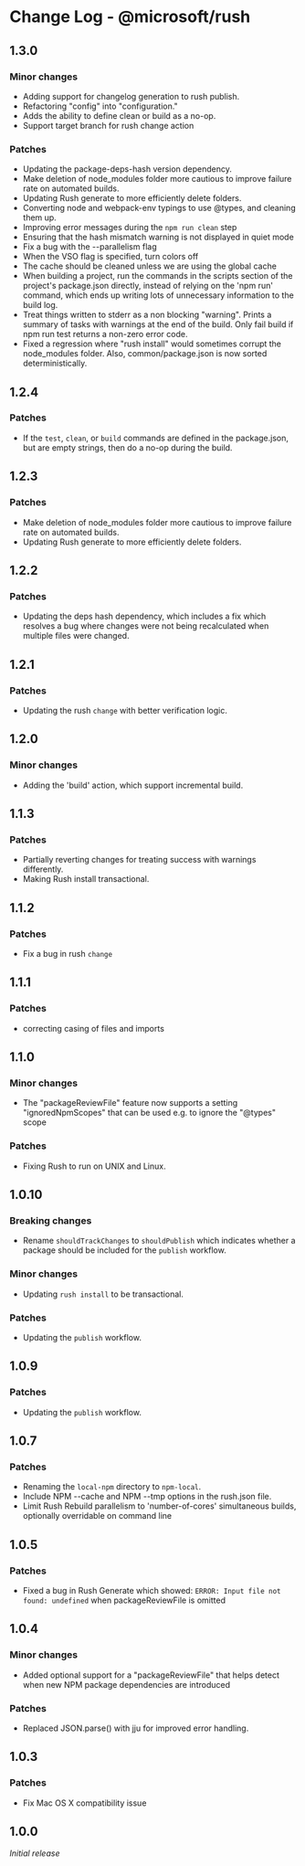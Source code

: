 # Change Log - @microsoft/rush

## 1.3.0

### Minor changes

- Adding support for changelog generation to rush publish.
- Refactoring "config" into "configuration."
- Adds the ability to define clean or build as a no-op.
- Support target branch for rush change action

### Patches

- Updating the package-deps-hash version dependency.
- Make deletion of node_modules folder more cautious to improve failure rate on automated builds.
- Updating Rush generate to more efficiently delete folders.
- Converting node and webpack-env typings to use @types, and cleaning them up.
- Improving error messages during the `npm run clean` step
- Ensuring that the hash mismatch warning is not displayed in quiet mode
- Fix a bug with the --parallelism flag
- When the VSO flag is specified, turn colors off
- The cache should be cleaned unless we are using the global cache
- When building a project, run the commands in the scripts section of the project's package.json directly, instead of relying on the 'npm run' command, which ends up writing lots of unnecessary information to the build log.
- Treat things written to stderr as a non blocking \"warning\". Prints a summary of tasks with warnings at the end of the build. Only fail build if npm run test returns a non-zero error code.
- Fixed a regression where "rush install" would sometimes corrupt the node_modules folder.  Also, common/package.json is now sorted deterministically.

## 1.2.4

### Patches

- If the `test`, `clean`, or `build` commands are defined in the package.json, but are empty strings, then do a no-op during the build.

## 1.2.3

### Patches

- Make deletion of node_modules folder more cautious to improve failure rate on automated builds.
- Updating Rush generate to more efficiently delete folders.

## 1.2.2

### Patches

- Updating the deps hash dependency, which includes a fix which resolves a bug where changes were not being recalculated when multiple files were changed.

## 1.2.1

### Patches

- Updating the rush `change` with better verification logic.

## 1.2.0

### Minor changes

- Adding the 'build' action, which support incremental build.

## 1.1.3

### Patches

- Partially reverting changes for treating success with warnings differently.
- Making Rush install transactional.

## 1.1.2

### Patches

- Fix a bug in rush `change`

## 1.1.1

### Patches

- correcting casing of files and imports

## 1.1.0

### Minor changes

- The "packageReviewFile" feature now supports a setting "ignoredNpmScopes" that can be used e.g. to ignore the "@types" scope

### Patches

- Fixing Rush to run on UNIX and Linux.

## 1.0.10

### Breaking changes

- Rename `shouldTrackChanges` to `shouldPublish` which indicates whether a package should be included for the `publish` workflow.

### Minor changes

- Updating `rush install` to be transactional.

### Patches

- Updating the `publish` workflow.

## 1.0.9

### Patches

- Updating the `publish` workflow.

## 1.0.7

### Patches

- Renaming the `local-npm` directory to `npm-local`.
- Include NPM --cache and NPM --tmp options in the rush.json file.
- Limit Rush Rebuild parallelism to 'number-of-cores' simultaneous builds, optionally overridable on command line

## 1.0.5

### Patches

- Fixed a bug in Rush Generate which showed: `ERROR: Input file not found: undefined` when packageReviewFile is omitted

## 1.0.4

### Minor changes

- Added optional support for a "packageReviewFile" that helps detect when new NPM package dependencies are introduced

### Patches

- Replaced JSON.parse() with jju for improved error handling.

## 1.0.3

### Patches

- Fix Mac OS X compatibility issue

## 1.0.0

*Initial release*

